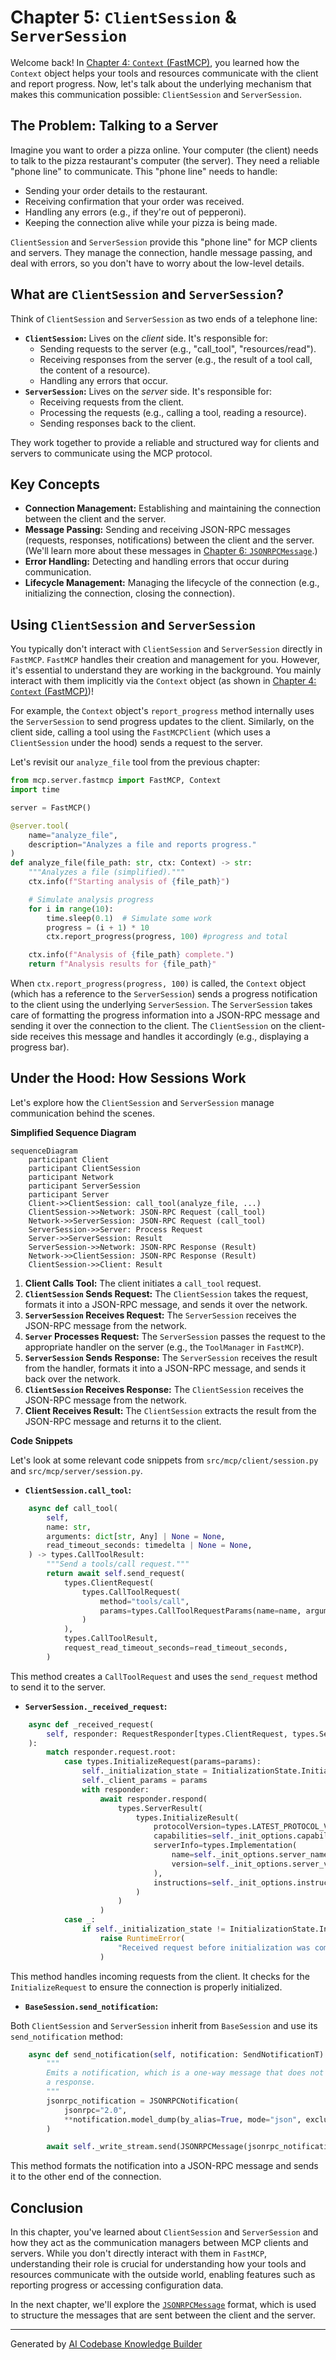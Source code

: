 # Chapter 5: `ClientSession` & `ServerSession`

Welcome back! In [Chapter 4: `Context` (FastMCP)](04__context___fastmcp__.md), you learned how the `Context` object helps your tools and resources communicate with the client and report progress. Now, let's talk about the underlying mechanism that makes this communication possible: `ClientSession` and `ServerSession`.

## The Problem: Talking to a Server

Imagine you want to order a pizza online. Your computer (the client) needs to talk to the pizza restaurant's computer (the server). They need a reliable "phone line" to communicate. This "phone line" needs to handle:

*   Sending your order details to the restaurant.
*   Receiving confirmation that your order was received.
*   Handling any errors (e.g., if they're out of pepperoni).
*   Keeping the connection alive while your pizza is being made.

`ClientSession` and `ServerSession` provide this "phone line" for MCP clients and servers. They manage the connection, handle message passing, and deal with errors, so you don't have to worry about the low-level details.

## What are `ClientSession` and `ServerSession`?

Think of `ClientSession` and `ServerSession` as two ends of a telephone line:

*   **`ClientSession`:** Lives on the *client* side. It's responsible for:
    *   Sending requests to the server (e.g., "call_tool", "resources/read").
    *   Receiving responses from the server (e.g., the result of a tool call, the content of a resource).
    *   Handling any errors that occur.
*   **`ServerSession`:** Lives on the *server* side. It's responsible for:
    *   Receiving requests from the client.
    *   Processing the requests (e.g., calling a tool, reading a resource).
    *   Sending responses back to the client.

They work together to provide a reliable and structured way for clients and servers to communicate using the MCP protocol.

## Key Concepts

*   **Connection Management:** Establishing and maintaining the connection between the client and the server.
*   **Message Passing:** Sending and receiving JSON-RPC messages (requests, responses, notifications) between the client and the server.  (We'll learn more about these messages in [Chapter 6: `JSONRPCMessage`](06__jsonrpcmessage__.md).)
*   **Error Handling:** Detecting and handling errors that occur during communication.
*   **Lifecycle Management:** Managing the lifecycle of the connection (e.g., initializing the connection, closing the connection).

## Using `ClientSession` and `ServerSession`

You typically don't interact with `ClientSession` and `ServerSession` directly in `FastMCP`.  `FastMCP` handles their creation and management for you. However, it's essential to understand they are working in the background. You mainly interact with them implicitly via the `Context` object (as shown in [Chapter 4: `Context` (FastMCP)](04__context___fastmcp__.md))!

For example, the `Context` object's `report_progress` method internally uses the `ServerSession` to send progress updates to the client. Similarly, on the client side, calling a tool using the `FastMCPClient` (which uses a `ClientSession` under the hood) sends a request to the server.

Let's revisit our `analyze_file` tool from the previous chapter:

```python
from mcp.server.fastmcp import FastMCP, Context
import time

server = FastMCP()

@server.tool(
    name="analyze_file",
    description="Analyzes a file and reports progress."
)
def analyze_file(file_path: str, ctx: Context) -> str:
    """Analyzes a file (simplified)."""
    ctx.info(f"Starting analysis of {file_path}")

    # Simulate analysis progress
    for i in range(10):
        time.sleep(0.1)  # Simulate some work
        progress = (i + 1) * 10
        ctx.report_progress(progress, 100) #progress and total

    ctx.info(f"Analysis of {file_path} complete.")
    return f"Analysis results for {file_path}"
```

When `ctx.report_progress(progress, 100)` is called, the `Context` object (which has a reference to the `ServerSession`) sends a progress notification to the client using the underlying `ServerSession`. The `ServerSession` takes care of formatting the progress information into a JSON-RPC message and sending it over the connection to the client. The `ClientSession` on the client-side receives this message and handles it accordingly (e.g., displaying a progress bar).

## Under the Hood: How Sessions Work

Let's explore how the `ClientSession` and `ServerSession` manage communication behind the scenes.

**Simplified Sequence Diagram**

```mermaid
sequenceDiagram
    participant Client
    participant ClientSession
    participant Network
    participant ServerSession
    participant Server
    Client->>ClientSession: call_tool(analyze_file, ...)
    ClientSession->>Network: JSON-RPC Request (call_tool)
    Network->>ServerSession: JSON-RPC Request (call_tool)
    ServerSession->>Server: Process Request
    Server->>ServerSession: Result
    ServerSession->>Network: JSON-RPC Response (Result)
    Network->>ClientSession: JSON-RPC Response (Result)
    ClientSession->>Client: Result
```

1.  **Client Calls Tool:** The client initiates a `call_tool` request.
2.  **`ClientSession` Sends Request:** The `ClientSession` takes the request, formats it into a JSON-RPC message, and sends it over the network.
3.  **`ServerSession` Receives Request:** The `ServerSession` receives the JSON-RPC message from the network.
4.  **`Server` Processes Request:** The `ServerSession` passes the request to the appropriate handler on the server (e.g., the `ToolManager` in `FastMCP`).
5.  **`ServerSession` Sends Response:**  The `ServerSession` receives the result from the handler, formats it into a JSON-RPC message, and sends it back over the network.
6.  **`ClientSession` Receives Response:** The `ClientSession` receives the JSON-RPC message from the network.
7.  **Client Receives Result:** The `ClientSession` extracts the result from the JSON-RPC message and returns it to the client.

**Code Snippets**

Let's look at some relevant code snippets from `src/mcp/client/session.py` and `src/mcp/server/session.py`.

*   **`ClientSession.call_tool`:**

```python
    async def call_tool(
        self,
        name: str,
        arguments: dict[str, Any] | None = None,
        read_timeout_seconds: timedelta | None = None,
    ) -> types.CallToolResult:
        """Send a tools/call request."""
        return await self.send_request(
            types.ClientRequest(
                types.CallToolRequest(
                    method="tools/call",
                    params=types.CallToolRequestParams(name=name, arguments=arguments),
                )
            ),
            types.CallToolResult,
            request_read_timeout_seconds=read_timeout_seconds,
        )
```

This method creates a `CallToolRequest` and uses the `send_request` method to send it to the server.

*   **`ServerSession._received_request`:**

```python
    async def _received_request(
        self, responder: RequestResponder[types.ClientRequest, types.ServerResult]
    ):
        match responder.request.root:
            case types.InitializeRequest(params=params):
                self._initialization_state = InitializationState.Initializing
                self._client_params = params
                with responder:
                    await responder.respond(
                        types.ServerResult(
                            types.InitializeResult(
                                protocolVersion=types.LATEST_PROTOCOL_VERSION,
                                capabilities=self._init_options.capabilities,
                                serverInfo=types.Implementation(
                                    name=self._init_options.server_name,
                                    version=self._init_options.server_version,
                                ),
                                instructions=self._init_options.instructions,
                            )
                        )
                    )
            case _:
                if self._initialization_state != InitializationState.Initialized:
                    raise RuntimeError(
                        "Received request before initialization was complete"
                    )
```

This method handles incoming requests from the client.  It checks for the `InitializeRequest` to ensure the connection is properly initialized.

*   **`BaseSession.send_notification`:**

Both `ClientSession` and `ServerSession` inherit from `BaseSession` and use its `send_notification` method:

```python
    async def send_notification(self, notification: SendNotificationT) -> None:
        """
        Emits a notification, which is a one-way message that does not expect
        a response.
        """
        jsonrpc_notification = JSONRPCNotification(
            jsonrpc="2.0",
            **notification.model_dump(by_alias=True, mode="json", exclude_none=True),
        )

        await self._write_stream.send(JSONRPCMessage(jsonrpc_notification))
```

This method formats the notification into a JSON-RPC message and sends it to the other end of the connection.

## Conclusion

In this chapter, you've learned about `ClientSession` and `ServerSession` and how they act as the communication managers between MCP clients and servers. While you don't directly interact with them in `FastMCP`, understanding their role is crucial for understanding how your tools and resources communicate with the outside world, enabling features such as reporting progress or accessing configuration data.

In the next chapter, we'll explore the [`JSONRPCMessage`](06__jsonrpcmessage__.md) format, which is used to structure the messages that are sent between the client and the server.


---

Generated by [AI Codebase Knowledge Builder](https://github.com/The-Pocket/Tutorial-Codebase-Knowledge)